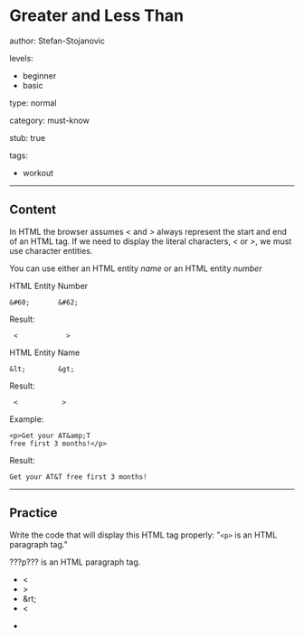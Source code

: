 # Greater and Less Than

author: Stefan-Stojanovic

levels:
  - beginner
  - basic

type: normal

category: must-know

stub: true

tags:
  - workout


---
## Content

In HTML the browser assumes *<* and *>* always represent the start and end of an HTML tag. If we need to display the literal characters, *<* or *>*, we must use character entities.

You can use either an HTML entity *name* or an HTML entity *number*

HTML Entity Number
```
&#60;       &#62;
```
Result:
```
 <            >
```
HTML Entity Name
```
&lt;        &gt;
```
Result:
```
 <           >
```

Example:
```
<p>Get your AT&amp;T 
free first 3 months!</p>
```
Result:
```
Get your AT&T free first 3 months!
```


---
## Practice

Write the code that will display this HTML tag properly: "`<p>` is an HTML paragraph tag."

???p??? is an HTML paragraph tag.

* &lt;
* &gt;
* &rt;
* <
* >





